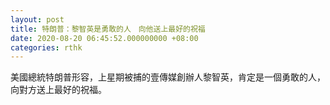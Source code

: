 ```yaml
---
layout: post
title: 特朗普：黎智英是勇敢的人　向他送上最好的祝福
date: 2020-08-20 06:45:52.000000000 +08:00
categories: rthk
---
```


美國總統特朗普形容，上星期被捕的壹傳媒創辦人黎智英，肯定是一個勇敢的人，向對方送上最好的祝福。
